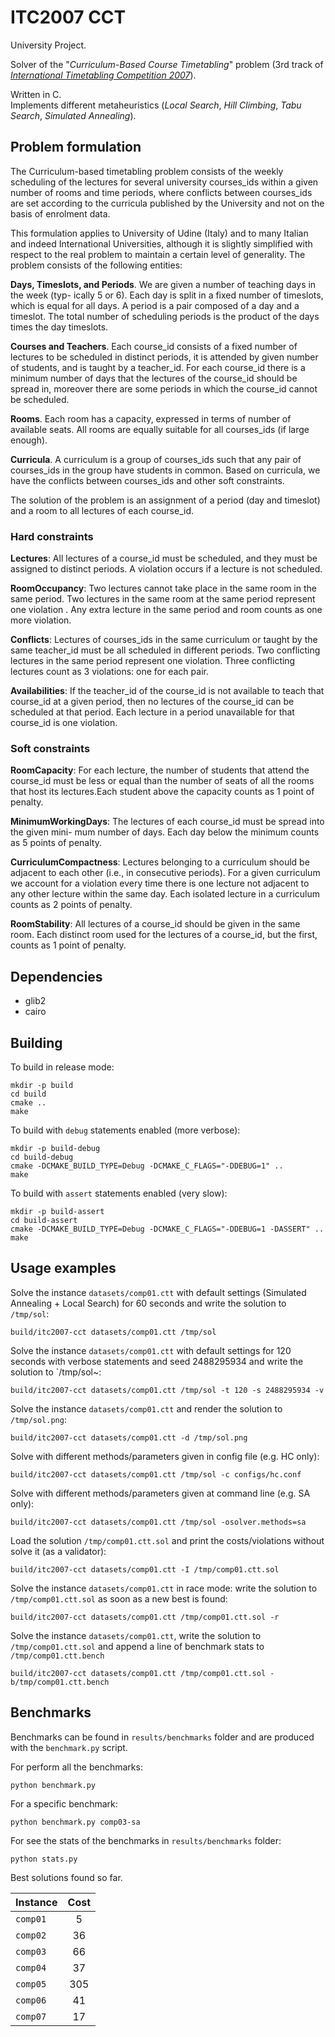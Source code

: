 # ITC2007 CCT

University Project.

Solver of the "*Curriculum-Based Course Timetabling*" problem (3rd track of [*International Timetabling Competition 2007*](http://www.cs.qub.ac.uk/itc2007/)).

Written in C.  
Implements different metaheuristics (*Local Search*, *Hill Climbing*, *Tabu Search*, *Simulated Annealing*).

## Problem formulation

The Curriculum-based timetabling problem consists of the weekly scheduling of the lectures
    for several university courses_ids within a given number of rooms and time periods, where conflicts
    between courses_ids are set according to the curricula published by the University and not on the
    basis of enrolment data.

This formulation applies to University of Udine (Italy) and to many Italian and indeed
    International Universities, although it is slightly simplified with respect to the real problem
    to maintain a certain level of generality.
    The problem consists of the following entities:

**Days, Timeslots, and Periods**. We are given a number of teaching days in the week (typ-
    ically 5 or 6). Each day is split in a fixed number of timeslots, which is equal for all days.
    A period is a pair composed of a day and a timeslot. The total number of scheduling
    periods is the product of the days times the day timeslots.

**Courses and Teachers**. Each course_id consists of a fixed number of lectures to be scheduled
    in distinct periods, it is attended by given number of students, and is taught by a
    teacher_id. For each course_id there is a minimum number of days that the lectures of the
    course_id should be spread in, moreover there are some periods in which the course_id cannot
    be scheduled.

**Rooms**. Each room has a capacity, expressed in terms of number of available seats. All
    rooms are equally suitable for all courses_ids (if large enough).

**Curricula**. A curriculum is a group of courses_ids such that any pair of courses_ids in the group
    have students in common. Based on curricula, we have the conflicts between courses_ids
    and other soft constraints.

The solution of the problem is an assignment of a period (day and timeslot) and a room
    to all lectures of each course_id.

### Hard constraints

**Lectures**: All lectures of a course_id must be scheduled, and they must be assigned to distinct
   periods. A violation occurs if a lecture is not scheduled.

**RoomOccupancy**: Two lectures cannot take place in the same room in the same period.
Two lectures in the same room at the same period represent one violation . Any extra
lecture in the same period and room counts as one more violation.

**Conflicts**: Lectures of courses_ids in the same curriculum or taught by the same teacher_id must be
all scheduled in different periods. Two conflicting lectures in the same period represent
one violation. Three conflicting lectures count as 3 violations: one for each pair.

**Availabilities**: If the teacher_id of the course_id is not available to teach that course_id at a given
period, then no lectures of the course_id can be scheduled at that period. Each lecture in
a period unavailable for that course_id is one violation.

### Soft constraints

**RoomCapacity**: For each lecture, the number of students that attend the course_id must be
       less or equal than the number of seats of all the rooms that host its lectures.Each student
       above the capacity counts as 1 point of penalty.

**MinimumWorkingDays**: The lectures of each course_id must be spread into the given mini-
       mum number of days. Each day below the minimum counts as 5 points of penalty.

**CurriculumCompactness**: Lectures belonging to a curriculum should be adjacent to each
       other (i.e., in consecutive periods). For a given curriculum we account for a violation
       every time there is one lecture not adjacent to any other lecture within the same day.
       Each isolated lecture in a curriculum counts as 2 points of penalty.

**RoomStability**: All lectures of a course_id should be given in the same room. Each distinct
        room used for the lectures of a course_id, but the first, counts as 1 point of penalty.

## Dependencies
* glib2
* cairo

## Building
To build in release mode:
```
mkdir -p build
cd build
cmake ..
make
```

To build with `debug` statements enabled (more verbose):
```
mkdir -p build-debug
cd build-debug
cmake -DCMAKE_BUILD_TYPE=Debug -DCMAKE_C_FLAGS="-DDEBUG=1" ..
make
```

To build with `assert` statements enabled (very slow):
```
mkdir -p build-assert
cd build-assert
cmake -DCMAKE_BUILD_TYPE=Debug -DCMAKE_C_FLAGS="-DDEBUG=1 -DASSERT" ..
make
```


## Usage examples

Solve the instance `datasets/comp01.ctt` with default settings 
(Simulated Annealing + Local Search) for 60 seconds and write 
the solution to `/tmp/sol`:
```
build/itc2007-cct datasets/comp01.ctt /tmp/sol
```

Solve the instance `datasets/comp01.ctt` with default settings for 
120 seconds with verbose statements and seed 2488295934 and write
the solution to `/tmp/sol~:
```
build/itc2007-cct datasets/comp01.ctt /tmp/sol -t 120 -s 2488295934 -v
```

Solve the instance `datasets/comp01.ctt` and render the solution to `/tmp/sol.png`:
```
build/itc2007-cct datasets/comp01.ctt -d /tmp/sol.png
```

Solve with different methods/parameters given in config file (e.g. HC only):
```
build/itc2007-cct datasets/comp01.ctt /tmp/sol -c configs/hc.conf
```

Solve with different methods/parameters given at command line (e.g. SA only):
```
build/itc2007-cct datasets/comp01.ctt /tmp/sol -osolver.methods=sa
```

Load the solution `/tmp/comp01.ctt.sol` and print the costs/violations without solve it (as a validator):
```
build/itc2007-cct datasets/comp01.ctt -I /tmp/comp01.ctt.sol
```

Solve the instance `datasets/comp01.ctt` in race mode: write 
the solution to `/tmp/comp01.ctt.sol` as soon as a new best is found:
```
build/itc2007-cct datasets/comp01.ctt /tmp/comp01.ctt.sol -r
```

Solve the instance `datasets/comp01.ctt`, write the solution to
`/tmp/comp01.ctt.sol` and append a line of benchmark stats to `/tmp/comp01.ctt.bench`
```
build/itc2007-cct datasets/comp01.ctt /tmp/comp01.ctt.sol -b/tmp/comp01.ctt.bench
```

## Benchmarks

Benchmarks can be found in `results/benchmarks` folder and are produced with the `benchmark.py` script.  

For perform all the benchmarks:
```
python benchmark.py
```

For a specific benchmark:
```
python benchmark.py comp03-sa
```

For see the stats of the benchmarks in `results/benchmarks` folder:
```
python stats.py
```

Best solutions found so far.

| Instance    | Cost |
| ----------- |:----:|
| `comp01`    | 5    |
| `comp02`    | 36   |
| `comp03`    | 66   |
| `comp04`    | 37   |
| `comp05`    | 305  |
| `comp06`    | 41   |
| `comp07`    | 17   |